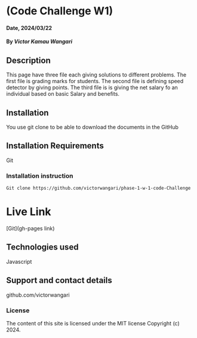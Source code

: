 # (Code Challenge W1)

#### Date, 2024/03/22

#### By *Victor Kamau Wangari*
 
## Description
This page have three file each giving solutions to different problems.
The first file is grading marks for students.
The second file is defining speed detector by giving points.
The third file is is giving the net salary fo an individual based on basic Salary and benefits.

## Installation
You use git clone to be able to download the documents in the GitHub

## Installation Requirements
Git

### Installation instruction
```
Git clone https://github.com/victorwangari/phase-1-w-1-code-Challenge

```

# Live Link
[Git](gh-pages link)

## Technologies used
Javascript

## Support and contact details
github.com/victorwangari

### License
The content of this site is licensed under the MIT license
Copyright (c) 2024.



















